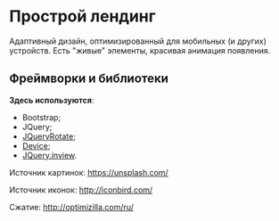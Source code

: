 # Прострой лендинг

Адаптивный дизайн, оптимизированный для мобильных (и других) устройств. Есть "живые" элементы, красивая анимация появления.

## Фреймворки и библиотеки

**Здесь используются**:

* Bootstrap;
* JQuery;
* [JQueryRotate](https://github.com/wilq32/jqueryrotate);
* [Device](https://github.com/matthewhudson/device.js);
* [JQuery.inview](https://github.com/protonet/jquery.inview).

Источник картинок: https://unsplash.com/

Источник иконок: http://iconbird.com/

Сжатие: http://optimizilla.com/ru/
